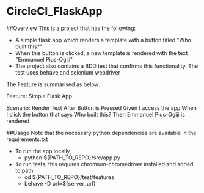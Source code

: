 # CircleCI_FlaskApp

##Overview
This is a project that has the following:
- A simple flask app which renders a template with a button titled "Who built this?"
- When this button is clicked, a new template is rendered with the text "Emmanuel Pius-Ogiji"
- The project also contains a BDD test that confirms this functionality. The test uses behave and selenium webdriver

The Feature is summarised as below:

Feature: Simple Flask App

Scenario: Render Text After Button is Pressed
    Given I access the app
    When I click the button that says Who built this?
    Then Emmanuel Pius-Ogiji is rendered
    
##Usage
Note that the necessary python dependencies are available in the requirements.txt
- To run the app locally, 
    - python ${PATH_TO_REPO}/src/app.py
- To run tests, this requires chromium-chromedriver installed and added to path
    - cd ${PATH_TO_REPO}/test/features
    - behave -D url=${server_url}